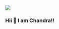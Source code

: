 <img src="https://media3.giphy.com/media/v1.Y2lkPTc5MGI3NjExNHQ1MDNuZzQ2Z2ZybDRxNG9jbDU1YTJnMGF1d3R4cHhtYzU0MnhyaiZlcD12MV9pbnRlcm5hbF9naWZfYnlfaWQmY3Q9Zw/dvsjHZc6P3oozpp9I4/giphy.webp" />

<!--
<img src="https://media0.giphy.com/media/v1.Y2lkPTc5MGI3NjExd3VrbGxsZzN5b2toaGE2YzFoOGI5dWZlNmlyYWY0NGZ4eXpzdDBlMyZlcD12MV9pbnRlcm5hbF9naWZfYnlfaWQmY3Q9Zw/RtmjSV2ASnCkXUg5co/giphy.webp" />
-->

### Hii 👋 I am Chandra!!



<!--
<span>
<img src="https://media1.giphy.com/media/v1.Y2lkPTc5MGI3NjExa2NhZ3RubnJna29yYTlhbHkyenh2ODVueG9nOWF2bjNzZ3YzODh4YiZlcD12MV9pbnRlcm5hbF9naWZfYnlfaWQmY3Q9Zw/a7ZXCDOSWdK2ifLYIG/giphy.webp" />
</span>

<span>
  <img src="https://media1.giphy.com/media/v1.Y2lkPTc5MGI3NjExcHVhdHFydnVzMnFsZWU1N3ZhNGwzOTB2NXE0OWowajkwcGlhamg0aCZlcD12MV9pbnRlcm5hbF9naWZfYnlfaWQmY3Q9Zw/l4Ki6yhicwLGvtwB2/giphy.webp" />
</span>



<!--
![new-artificial-intelligence-tool-accelerates-discovery-of-truly-new-materials](https://github.com/user-attachments/assets/eb57047a-2333-4a09-8ceb-89f3717c6b6e)
-->

<!--
![Computer Science](https://github.com/user-attachments/assets/97fcd3fe-87ab-42e4-96a4-2a67ea26b694)
-->



<!--
**imckr/imckr** is a ✨ _special_ ✨ repository because its `README.md` (this file) appears on your GitHub profile.

Here are some ideas to get you started:

- 🔭 I’m currently working on ...
- 🌱 I’m currently learning ...
- 👯 I’m looking to collaborate on ...
- 🤔 I’m looking for help with ...
- 💬 Ask me about ...
- 📫 How to reach me: ...
- 😄 Pronouns: ...
- ⚡ Fun fact: ...
-->
